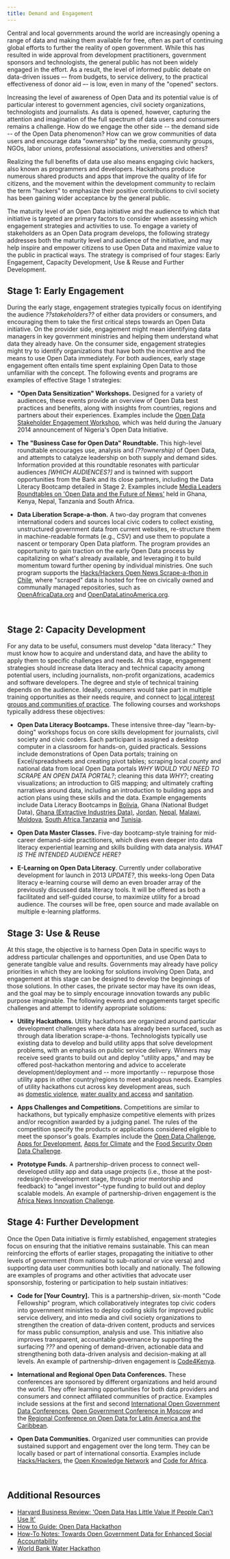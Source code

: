 ```yaml
---
title: Demand and Engagement
---
```



Central and local governments around the world are increasingly opening a range of data and making them available for
free, often as part of continuing global efforts to further the reality of open government. While this has resulted in
wide approval from development practitioners, government sponsors and technologists, the general public has not been
widely engaged in the effort. As a result, the level of informed public debate on data-driven issues –- from budgets, to
service delivery, to the practical effectiveness of donor aid –- is low, even in many of the "opened" sectors.

Increasing the level of awareness of Open Data and its potential value is of particular interest to government agencies,
civil society organizations, technologists and journalists. As data is opened, however, capturing the attention and
imagination of the full spectrum of data users and consumers remains a challenge. How do we engage the other side -- the
demand side -- of the Open Data phenomenon? How can we grow communities of data users and encourage data "ownership" by
the media, community groups, NGOs, labor unions, professional associations, universities and others?

Realizing the full benefits of data use also means engaging civic hackers, also known as programmers and developers.
Hackathons produce numerous shared products and apps that improve the quality of life for citizens, and the movement
within the development community to reclaim the term "hackers" to emphasize their positive contributions to civil
society has been gaining wider acceptance by the general public.  

The maturity level of an Open Data initiative and the audience to which that initiative is targeted are primary factors
to consider when assessing which engagement strategies and activities to use. To engage a variety of stakeholders as an
Open Data program develops, the following strategy addresses both the maturity level and audience of the initiative, and
may help inspire and empower citizens to use Open Data and maximize value to the public in practical ways. The strategy
is comprised of four stages: Early Engagement, Capacity Development, Use & Reuse and Further Development. 



## Stage 1: Early Engagement

During the early stage, engagement strategies typically focus on identifying the audience _??stakeholders??_ of either
data providers or consumers, and encouraging them to take the first critical steps towards an Open Data initiative. On
the provider side, engagement might mean identifying data managers in key government ministries and helping them
understand what data they already have. On the consumer side, engagement strategies might try to identify organizations
that have both the incentive and the means to use Open Data immediately. For both audiences, early stage engagement
often entails time spent explaining Open Data to those unfamiliar with the concept. The following events and programs
are examples of effective Stage 1 strategies:

* **"Open Data Sensitization" Workshops.** Designed for a variety of audiences, these events provide an overview of Open
Data best practices and benefits, along with insights from countries, regions and partners about their experiences.
Examples include the [Open Data Stakeholder Engagement
Workshop](http://commtech.gov.ng/index.php/videos/news-and-event/128-fg-kicksoff-opendata-initiative), which was held
during the January 2014 announcement of Nigeria's Open Data Initiative.

* **The "Business Case for Open Data" Roundtable.** This high-level
  roundtable encourages use, analysis and _(??ownership)_ of Open Data, and
  attempts to catalyze leadership on both supply and demand sides. Information provided at this roundtable
  resonates with particular audiences *[WHICH AUDIENCES?]* and is twinned with support
  opportunities from the Bank and its close partners, including the Data
  Literacy Bootcamp detailed in Stage 2. Examples include [Media
  Leaders Roundtables on 'Open Data and the Future of News'](http://allafrica.com/stories/201201300873.html) held in
  Ghana, Kenya, Nepal, Tanzania and South Africa.

* **Data Liberation Scrape-a-thon.** A two-day
  program that convenes international coders and sources local civic
  coders to collect existing, unstructured government data from
  current websites, re-structure them in machine-readable formats (e.g., CSV) and use them to populate a
  nascent or temporary Open Data platform. The program provides an opportunity to gain
  traction on the early Open Data process by capitalizing on what's already
  available, and leveraging it to build momentum toward further opening
  by individual ministries. One such program supports
  the [Hacks/Hackers Open News Scrape-a-thon in Chile](http://www.meetup.com/HacksHackersChile/photos/all_photos/?photoAlbumId=15810502), where
  "scraped" data is hosted for free on civically owned and communally
  managed repositories, such
  as [OpenAfricaData.org](http://africaopendata.org/) and [OpenDataLatinoAmerica.org](http://www.opendatalatinoamerica.org/home/).

 

## Stage 2: Capacity Development

For any data to be useful, consumers must develop "data literacy:" They must know how to acquire and understand data, and
have the ability to apply them to specific challenges and needs. At this stage, engagement strategies should increase
data literacy and technical capacity among potential users, including journalists, non-profit organizations, academics
and software developers. The degree and style of technical training depends on the audience. Ideally, consumers would
take part in multiple training opportunities as their needs require, and connect to [local interest groups and
communities of practice](#LINK-further-development). The following courses and workshops typically address these
objectives:

* **Open Data Literacy Bootcamps.** These intensive three-day "learn-by-doing" workshops focus on core skills
development for journalists, civil society and civic coders. Each participant is assigned a desktop computer in a
classroom for hands-on, guided practicals. Sessions include demonstrations of Open Data portals; training on
Excel/spreadsheets and creating pivot tables; scraping local county and national data from local Open Data portals _WHY
WOULD YOU NEED TO SCRAPE AN OPEN DATA PORTAL?_; cleaning this data _WHY?_; creating visualizations; an introduction
to GIS mapping; and ultimately crafting narratives around data, including an introduction to building apps and action
plans using these skills and the data. Example engagements include Data Literacy Bootcamps
in [Bolivia](http://bolivia.databootcamp.org/), Ghana (National Budget Data),
[Ghana (Extractive Industries
Data)](http://ghana.databootcamp.org/), [Jordan](http://jordan.databootcamp.org/),
[Nepal](http://nepal.databootcamp.org/),
[Malawi](http://malawi.databootcamp.org/),
[Moldova](http://www.opendta.org/Pages/Events/Moldova-Innovation-Week-2012--Open-Development-Technology-Alliance.aspx),
[South Africa](https://sites.google.com/site/databootcampsa/),[Tanzania](https://sites.google.com/site/databootcamptz/)
and [Tunisia](https://sites.google.com/site/databootcamptunisia/).

* **Open Data Master Classes.** Five-day bootcamp-style
  training for mid-career demand-side practitioners, which dives even
  deeper into data literacy experiential learning and skills building
  with data analysis. _WHAT IS THE INTENDED AUDIENCE HERE?_

* **E-Learning on Open Data Literacy**. Currently under
  collaborative development for launch in 2013 _UPDATE?_, this weeks-long Open Data
  literacy e-learning course will 
  demo an even broader array of the previously discussed data literacy tools. It
  will be offered as both a facilitated and self-guided course, to
  maximize utility for a broad audience. The courses will be free, open
  source and made available on multiple e-learning platforms.
 

## Stage 3: Use & Reuse

At this stage, the objective is to harness Open Data in specific ways to address particular challenges and
opportunities, and use Open Data to generate tangible value and results. Governments may already have policy priorities
in which they are looking for solutions involving Open Data, and engagement at this stage can be designed to develop the
beginnings of those solutions. In other cases, the private sector may have its own ideas, and the goal may be to simply
encourage innovation towards any public purpose imaginable. The following events and engagements target specific
challenges and attempt to identify appropriate solutions:

* **Utility Hackathons.** Utility hackathons are organized
  around particular development challenges where data has already been
  surfaced, such as through data liberation scrape-a-thons. Technologists typically
  use existing data to develop and build utility apps that solve
  development problems, with an emphasis on public service delivery.
  Winners may receive seed grants to build out and deploy "utility
  apps," and may be offered post-hackathon mentoring and advice to
  accelerate development/deployment and -- more importantly -- 
  repurpose those utility apps in other country/regions to
  meet analogous needs. Examples of utility hackathons cut across key
  development areas, such as [domestic violence](http://www.worldbank.org/en/news/feature/2013/01/22/domestic-violence-hackathon-smartphone-lifesaver), [water
  quality and access](http://www.scribd.com/doc/97458967/Water-Hackathon-Lessons-Learned) and [sanitation](http://www.sanitationhackathon.org/).

* **Apps Challenges and Competitions.** Competitions are similar to hackathons, but typically emphasize competitive elements with prizes and/or recognition awarded by a judging panel. The rules of the competition specify the products or applications considered eligible to meet the sponsor's goals. Examples include the [Open Data Challenge](http://opendatachallenge.org/), [Apps for Development](http://appsfordevelopment.challengepost.com), [Apps for Climate](http://data.worldbank.org/developers/app-competitions/apps-for-climate-winners) and the [Food Security Open Data Challenge](http://blog.usaid.gov/2012/05/food-security-open-data-challenge).

* **Prototype Funds.** A partnership-driven process to connect
  well-developed utility app and data usage projects (i.e.,
  those at the post-redesign/re-development stage, through prior mentorship and
  feedback) to "angel investor"-type funding to build out and deploy
  scalable models. An example of partnership-driven engagement is
  the [Africa News Innovation Challenge](http://africannewschallenge.org/).


## Stage 4: Further Development

Once the Open Data initiative is firmly established, engagement strategies focus on ensuring that the initiative remains
sustainable. This can mean reinforcing the efforts of earlier stages, propagating the initiative to other levels of
government (from national to sub-national or vice versa) and supporting data user communities both locally and
nationally. The following are examples of programs and other activities that advocate user sponsorship, fostering or
participation to help sustain initiatives:

* **Code for \[Your Country\].** This is a partnership-driven,
  six-month "Code Fellowship" program, which collaboratively integrates top
  civic coders into government ministries to deploy coding skills for
  improved public service delivery, and into media and civil society
  organizations to strengthen the creation of data-driven content,
  products and services for mass public consumption, analysis and use.
  This initiative also improves transparent, accountable
  governance by supporting the surfacing  _???_ and opening of demand-driven,
  actionable data and strengthening both data-driven analysis and
  decision-making at all levels. An example of partnership-driven
  engagement is [Code4Kenya](http://www.code4kenya.org/).

* **International and Regional Open Data Conferences.** These conferences are sponsored by different organizations and held around the world. They offer learning opportunities for both data providers and consumers and connect affiliated communities of practice. Examples include sessions at the first and second [International
  Open Government Data Conferences](http://www.data.gov/communities/conference), [Open Government Conference
  in Moscow](http://xn--e1aajfpcds8ay4h.xn--80abeamcuufxbhgound0h9cl.xn--p1ai/en/) and the [Regional Conference on Open Data for
  Latin America and the Caribbean](http://confdatosabiertos.uy/home).

* **Open Data Communities.** Organized user communities can provide sustained support and engagement over the long term.
They can be locally based or part of international consortia. Examples include [Hacks/Hackers](http://hackshackers.com),
the [Open Knowledge Network](https://okfn.org/network) and [Code for Africa](http://www.codeforafrica.org).

 

## Additional Resources

* [Harvard Business Review: 'Open Data Has Little Value If People Can't
  Use It'](http://blogs.hbr.org/cs/2013/03/open_data_has_little_value_if.html)
* [How to Guide: Open Data Hackathon](http://goo.gl/W2sr2)
* [How-To Notes: Towards Open Government Data for Enhanced Social
  Accountability](http://www.opendta.org/Documents/How%20To%20-%20Open%20Government%20DRAFT.pdf)
* [World Bank Water Hackathon](http://water.worldbank.org/node/84165)

 
